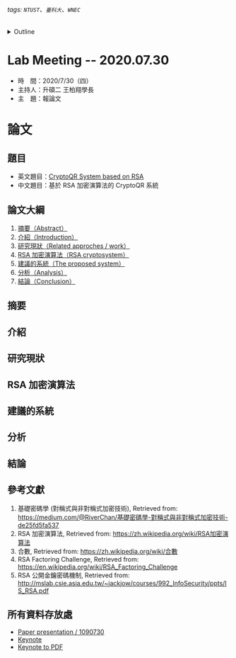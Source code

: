 ###### tags: `NTUST`、`臺科大`、`WNEC`
<details>
<summary>Outline</summary>

- [Lab Meeting -- 2020.07.30](#lab-meeting----20200730)
- [論文](#論文)
  - [題目](#題目)
  - [論文大綱](#論文大綱)
  - [摘要](#摘要)
  - [介紹](#介紹)
  - [研究現狀](#研究現狀)
  - [RSA 加密演算法](#rsa-加密演算法)
  - [建議的系統](#建議的系統)
  - [分析](#分析)
  - [結論](#結論)
  - [參考文獻](#參考文獻)
  - [所有資料存放處](#所有資料存放處)
</details>

# Lab Meeting -- 2020.07.30
- 時　間：2020/7/30（四）
- 主持人：升碩二 王柏翔學長
- 主　題：報論文

# 論文
## 題目
- 英文題目：[CryptoQR System based on RSA](https://drive.google.com/file/d/1cnOWFga1Hbk7Crr1IGoGli2AaYeewRyl/view?usp=sharing)
- 中文題目：基於 RSA 加密演算法的 CryptoQR 系統

## 論文大綱
1. [摘要（Abstract）](https://github.com/ChiaYuSu/lab-meeting-minutes/blob/master/1090730.md#摘要)
2. [介紹（Introduction）](https://github.com/ChiaYuSu/lab-meeting-minutes/blob/master/1090730.md#介紹)
3. [研究現狀（Related approches / work）](https://github.com/ChiaYuSu/lab-meeting-minutes/blob/master/1090730.md#研究現狀)
4. [RSA 加密演算法（RSA cryptosystem）](https://github.com/ChiaYuSu/lab-meeting-minutes/blob/master/1090730.md#rsa-加密演算法)
5. [建議的系統（The proposed system）](https://github.com/ChiaYuSu/lab-meeting-minutes/blob/master/1090730.md#建議的系統)
6. [分析（Analysis）](https://github.com/ChiaYuSu/lab-meeting-minutes/blob/master/1090730.md#分析)
7. [結論（Conclusion）](https://github.com/ChiaYuSu/lab-meeting-minutes/blob/master/1090730.md#結論)


## 摘要

## 介紹

## 研究現狀

## RSA 加密演算法

## 建議的系統

## 分析

## 結論


## 參考文獻
1. 基礎密碼學 (對稱式與非對稱式加密技術), Retrieved from: https://medium.com/@RiverChan/基礎密碼學-對稱式與非對稱式加密技術-de25fd5fa537
2. RSA 加密演算法, Retrieved from: https://zh.wikipedia.org/wiki/RSA加密演算法
3. 合數, Retrieved from: https://zh.wikipedia.org/wiki/合數
4. RSA Factoring Challenge, Retrieved from: https://en.wikipedia.org/wiki/RSA_Factoring_Challenge
5. RSA 公開金鑰密碼機制, Retrieved from: http://mslab.csie.asia.edu.tw/~jackjow/courses/992_InfoSecurity/ppts/IS_RSA.pdf


## 所有資料存放處
- [Paper presentation / 1090730](https://drive.google.com/drive/folders/1PywH5vuM1inR_7KcUyXMTkGgqDPjnvTz?usp=sharing)
- [Keynote](https://drive.google.com/file/d/1dlDiUJ5WRtpr_pu05aAgKgpYqMg35PCr/view?usp=sharing)
- [Keynote to PDF](https://drive.google.com/file/d/1oVuijZHG7KxllzC-ypFeZzP8f_8SzkQb/view?usp=sharing)